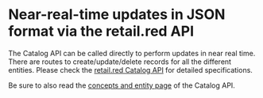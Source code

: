 # Near-real-time updates in JSON format via the retail.red API

The Catalog API can be called directly to perform updates in near real time. There are routes to create/update/delete records for all the different entities. Please check the [retail.red Catalog API](/api-reference/catalog-api) for detailed specifications.

Be sure to also read the [concepts and entity page](concepts-and-entities.md) of the Catalog API.

